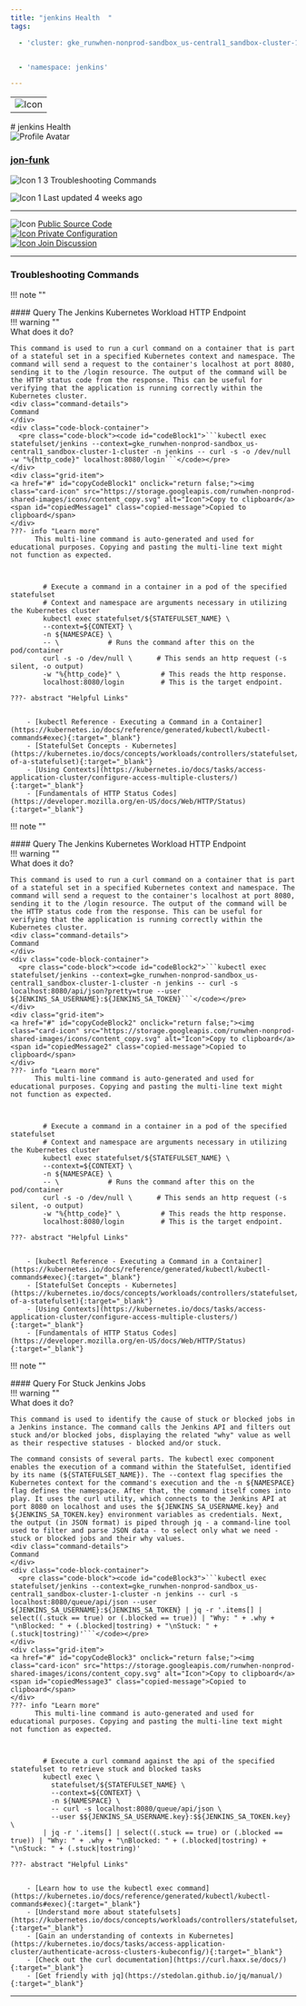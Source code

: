 ```yaml
---
title: "jenkins Health  "
tags: 

  - 'cluster: gke_runwhen-nonprod-sandbox_us-central1_sandbox-cluster-1-cluster'


  - 'namespace: jenkins'

---
```


<table class="invisible-table">
  <tr>
    <td class="icon-cell">
      <img src="https://storage.googleapis.com/runwhen-nonprod-shared-images/icons/Jenkins_logo.svg" alt="Icon" />
    </td>
  </tr>
</table>
# jenkins Health    
<div class="author-block">
  <img src="/github_profile_cache/jon-funk_icon.png" alt="Profile Avatar" class="author-avatar">
  <div class="author-info">
    <a href="https://github.com/jon-funk" target="_blank">
    <h3 class="author-name">jon-funk</a></h3>
  <p class="author-bio">
      <img src="https://storage.googleapis.com/runwhen-nonprod-shared-images/icons/terminal.svg" alt="Icon 1" class="bio-icon">
    3 Troubleshooting Commands</p>
      <p class="author-bio">
     <img src="https://storage.googleapis.com/runwhen-nonprod-shared-images/icons/calendar_month.svg" alt="Icon 1" class="bio-icon">
    Last updated 4 weeks ago </p>
  </div>
</div>
  

<p></p>
<hr class="custom-hr">
<div class="command-header-grid">
  <div class="grid-item">
    <img class="card-icon" src="https://storage.googleapis.com/runwhen-nonprod-shared-images/icons/public.svg" alt="Icon">
    <a href="https://github.com/runwhen-contrib/rw-cli-codecollection/tree/main/codebundles/k8s-jenkins-healthcheck/runbook.robot" target="_blank">Public Source Code</a>
  </div>

  <div class="grid-item">
    <a href="#" id="configLink" onclick="return false;">
      <img class="card-icon" src="https://storage.googleapis.com/runwhen-nonprod-shared-images/icons/lock.svg" alt="Icon">
      Private Configuration
    </a>
  </div>

  <div class="grid-item">
    <a href="https://github.com/orgs/runwhen-contrib/discussions?discussions_q=is%3Aopen+k8s-jenkins-healthcheck" target="_blank">
      <img class="card-icon" src="https://storage.googleapis.com/runwhen-nonprod-shared-images/icons/forum.svg" alt="Icon">
      Join Discussion
    </a>
  </div>
</div>
<hr class="custom-hr">

### Troubleshooting Commands



!!! note ""
    <div class="command-title">
    #### Query The Jenkins Kubernetes Workload HTTP Endpoint  
    </div>
    !!! warning ""
    <div class="command-details">
    What does it do?
    </div>
    

    This command is used to run a curl command on a container that is part of a stateful set in a specified Kubernetes context and namespace. The command will send a request to the container's localhost at port 8080, sending it to the /login resource. The output of the command will be the HTTP status code from the response. This can be useful for verifying that the application is running correctly within the Kubernetes cluster.
    <div class="command-details">
    Command
    </div>
    <div class="code-block-container">
      <pre class="code-block"><code id="codeBlock1">```kubectl exec statefulset/jenkins --context=gke_runwhen-nonprod-sandbox_us-central1_sandbox-cluster-1-cluster -n jenkins -- curl -s -o /dev/null -w "%{http_code}" localhost:8080/login```</code></pre>
    </div>
    <div class="grid-item">
    <a href="#" id="copyCodeBlock1" onclick="return false;"><img class="card-icon" src="https://storage.googleapis.com/runwhen-nonprod-shared-images/icons/content_copy.svg" alt="Icon">Copy to clipboard</a>
    <span id="copiedMessage1" class="copied-message">Copied to clipboard</span>
    </div>
    ???- info "Learn more"
          This multi-line command is auto-generated and used for educational purposes. Copying and pasting the multi-line text might not function as expected.
            
            

            # Execute a command in a container in a pod of the specified statefulset 
            # Context and namespace are arguments necessary in utilizing the Kubernetes cluster
            kubectl exec statefulset/${STATEFULSET_NAME} \
            --context=${CONTEXT} \
            -n ${NAMESPACE} \
            -- \            # Runs the command after this on the pod/container
            curl -s -o /dev/null \      # This sends an http request (-s silent, -o output)
            -w "%{http_code}" \          # This reads the http response.
            localhost:8080/login         # This is the target endpoint.

    ???- abstract "Helpful Links"

            
        - [kubectl Reference - Executing a Command in a Container](https://kubernetes.io/docs/reference/generated/kubectl/kubectl-commands#exec){:target="_blank"}
        - [StatefulSet Concepts - Kubernetes](https://kubernetes.io/docs/concepts/workloads/controllers/statefulset/#definition-of-a-statefulset){:target="_blank"}
        - [Using Contexts](https://kubernetes.io/docs/tasks/access-application-cluster/configure-access-multiple-clusters/){:target="_blank"}
        - [Fundamentals of HTTP Status Codes](https://developer.mozilla.org/en-US/docs/Web/HTTP/Status){:target="_blank"}

<script>

document.getElementById('copyCodeBlock1').addEventListener('click', function() {
    copyCodeBlock1();
});

function copyCodeBlock1() {
  var codeBlock = document.getElementById('codeBlock1');
  var text = codeBlock.textContent;

  navigator.clipboard.writeText(text)
    .then(() => {
      console.log('Code block copied to clipboard:', text);
      showCopiedMessage();
    })
    .catch((error) => {
      console.error('Error copying code block to clipboard:', error);
    });
}

function showCopiedMessage() {
  var copiedMessage = document.getElementById('copiedMessage1');
  copiedMessage.classList.add('show');

  setTimeout(function() {
    copiedMessage.classList.remove('show');
  }, 2000);
}
</script>




!!! note ""
    <div class="command-title">
    #### Query The Jenkins Kubernetes Workload HTTP Endpoint  
    </div>
    !!! warning ""
    <div class="command-details">
    What does it do?
    </div>
    

    This command is used to run a curl command on a container that is part of a stateful set in a specified Kubernetes context and namespace. The command will send a request to the container's localhost at port 8080, sending it to the /login resource. The output of the command will be the HTTP status code from the response. This can be useful for verifying that the application is running correctly within the Kubernetes cluster.
    <div class="command-details">
    Command
    </div>
    <div class="code-block-container">
      <pre class="code-block"><code id="codeBlock2">```kubectl exec statefulset/jenkins --context=gke_runwhen-nonprod-sandbox_us-central1_sandbox-cluster-1-cluster -n jenkins -- curl -s localhost:8080/api/json?pretty=true --user ${JENKINS_SA_USERNAME}:${JENKINS_SA_TOKEN}```</code></pre>
    </div>
    <div class="grid-item">
    <a href="#" id="copyCodeBlock2" onclick="return false;"><img class="card-icon" src="https://storage.googleapis.com/runwhen-nonprod-shared-images/icons/content_copy.svg" alt="Icon">Copy to clipboard</a>
    <span id="copiedMessage2" class="copied-message">Copied to clipboard</span>
    </div>
    ???- info "Learn more"
          This multi-line command is auto-generated and used for educational purposes. Copying and pasting the multi-line text might not function as expected.
            
            

            # Execute a command in a container in a pod of the specified statefulset 
            # Context and namespace are arguments necessary in utilizing the Kubernetes cluster
            kubectl exec statefulset/${STATEFULSET_NAME} \
            --context=${CONTEXT} \
            -n ${NAMESPACE} \
            -- \            # Runs the command after this on the pod/container
            curl -s -o /dev/null \      # This sends an http request (-s silent, -o output)
            -w "%{http_code}" \          # This reads the http response.
            localhost:8080/login         # This is the target endpoint.

    ???- abstract "Helpful Links"

            
        - [kubectl Reference - Executing a Command in a Container](https://kubernetes.io/docs/reference/generated/kubectl/kubectl-commands#exec){:target="_blank"}
        - [StatefulSet Concepts - Kubernetes](https://kubernetes.io/docs/concepts/workloads/controllers/statefulset/#definition-of-a-statefulset){:target="_blank"}
        - [Using Contexts](https://kubernetes.io/docs/tasks/access-application-cluster/configure-access-multiple-clusters/){:target="_blank"}
        - [Fundamentals of HTTP Status Codes](https://developer.mozilla.org/en-US/docs/Web/HTTP/Status){:target="_blank"}

<script>

document.getElementById('copyCodeBlock2').addEventListener('click', function() {
    copyCodeBlock2();
});

function copyCodeBlock2() {
  var codeBlock = document.getElementById('codeBlock2');
  var text = codeBlock.textContent;

  navigator.clipboard.writeText(text)
    .then(() => {
      console.log('Code block copied to clipboard:', text);
      showCopiedMessage();
    })
    .catch((error) => {
      console.error('Error copying code block to clipboard:', error);
    });
}

function showCopiedMessage() {
  var copiedMessage = document.getElementById('copiedMessage2');
  copiedMessage.classList.add('show');

  setTimeout(function() {
    copiedMessage.classList.remove('show');
  }, 2000);
}
</script>




!!! note ""
    <div class="command-title">
    #### Query For Stuck Jenkins Jobs  
    </div>
    !!! warning ""
    <div class="command-details">
    What does it do?
    </div>
    

    This command is used to identify the cause of stuck or blocked jobs in a Jenkins instance. The command calls the Jenkins API and filters out stuck and/or blocked jobs, displaying the related "why" value as well as their respective statuses - blocked and/or stuck. 

    The command consists of several parts. The kubectl exec component enables the execution of a command within the StatefulSet, identified by its name (${STATEFULSET_NAME}). The --context flag specifies the Kubernetes context for the command's execution and the -n ${NAMESPACE} flag defines the namespace. After that, the command itself comes into play. It uses the curl utility, which connects to the Jenkins API at port 8080 on localhost and uses the ${JENKINS_SA_USERNAME.key} and ${JENKINS_SA_TOKEN.key} environment variables as credentials. Next, the output (in JSON format) is piped through jq - a command-line tool used to filter and parse JSON data - to select only what we need - stuck or blocked jobs and their why values.
    <div class="command-details">
    Command
    </div>
    <div class="code-block-container">
      <pre class="code-block"><code id="codeBlock3">```kubectl exec statefulset/jenkins --context=gke_runwhen-nonprod-sandbox_us-central1_sandbox-cluster-1-cluster -n jenkins -- curl -s localhost:8080/queue/api/json --user ${JENKINS_SA_USERNAME}:${JENKINS_SA_TOKEN} | jq -r '.items[] | select((.stuck == true) or (.blocked == true)) | "Why: " + .why + "\nBlocked: " + (.blocked|tostring) + "\nStuck: " + (.stuck|tostring)'```</code></pre>
    </div>
    <div class="grid-item">
    <a href="#" id="copyCodeBlock3" onclick="return false;"><img class="card-icon" src="https://storage.googleapis.com/runwhen-nonprod-shared-images/icons/content_copy.svg" alt="Icon">Copy to clipboard</a>
    <span id="copiedMessage3" class="copied-message">Copied to clipboard</span>
    </div>
    ???- info "Learn more"
          This multi-line command is auto-generated and used for educational purposes. Copying and pasting the multi-line text might not function as expected.
            
            

            # Execute a curl command against the api of the specified statefulset to retrieve stuck and blocked tasks
            kubectl exec \
              statefulset/${STATEFULSET_NAME} \
              --context=${CONTEXT} \
              -n ${NAMESPACE} \
              -- curl -s localhost:8080/queue/api/json \
              --user $${JENKINS_SA_USERNAME.key}:$${JENKINS_SA_TOKEN.key} \
            | jq -r '.items[] | select((.stuck == true) or (.blocked == true)) | "Why: " + .why + "\nBlocked: " + (.blocked|tostring) + "\nStuck: " + (.stuck|tostring)'

    ???- abstract "Helpful Links"

            
        - [Learn how to use the kubectl exec command](https://kubernetes.io/docs/reference/generated/kubectl/kubectl-commands#exec){:target="_blank"}
        - [Understand more about statefulsets](https://kubernetes.io/docs/concepts/workloads/controllers/statefulset/){:target="_blank"}
        - [Gain an understanding of contexts in Kubernetes](https://kubernetes.io/docs/tasks/access-application-cluster/authenticate-across-clusters-kubeconfig/){:target="_blank"}
        - [Check out the curl documentation](https://curl.haxx.se/docs/){:target="_blank"}
        - [Get friendly with jq](https://stedolan.github.io/jq/manual/){:target="_blank"}

<script>

document.getElementById('copyCodeBlock3').addEventListener('click', function() {
    copyCodeBlock3();
});

function copyCodeBlock3() {
  var codeBlock = document.getElementById('codeBlock3');
  var text = codeBlock.textContent;

  navigator.clipboard.writeText(text)
    .then(() => {
      console.log('Code block copied to clipboard:', text);
      showCopiedMessage();
    })
    .catch((error) => {
      console.error('Error copying code block to clipboard:', error);
    });
}

function showCopiedMessage() {
  var copiedMessage = document.getElementById('copiedMessage3');
  copiedMessage.classList.add('show');

  setTimeout(function() {
    copiedMessage.classList.remove('show');
  }, 2000);
}
</script>




<script>
document.getElementById('configLink').addEventListener('click', function() {
    showConfig('/workspaces/ws/slxs/j-j-g-jenkins-health1/runbook.yaml');
});

function showConfig(runbook) {
    const popupContainer = document.createElement("div"); // Container for the popup
    const popup = document.createElement("div");
    popup.classList.add("popup");

    const loadingMessage = document.createElement("h1");
    loadingMessage.innerText = "Please wait...";

    popup.appendChild(loadingMessage);
    popupContainer.appendChild(popup); // Append the popup to the container
    document.body.appendChild(popupContainer); // Append the container to the document body

    fetch('/get-runbook-config', {
        method: 'POST',
        headers: {
            'Content-Type': 'application/json'
        },
        body: JSON.stringify({
            runbook: runbook,
        }) 
        })
        .then(response => {
            if (!response.ok) {
                throw new Error('Network response was not ok');
            }
            return response.text();
        })
        .then(data => {
            popup.removeChild(loadingMessage);

            const closeButton = document.createElement("span");
            closeButton.classList.add("close");
            closeButton.innerHTML = "&times;";
            closeButton.style.fontSize = "24px"; // Increase the font size for better visibility
            closeButton.style.position = "absolute";
            closeButton.style.top = "10px";
            closeButton.style.right = "10px";

            const title = document.createElement("p");
            title.innerText = "Private configuration for: " + 'jenkins Health  ';
            const configPath = document.createElement("p");
            configPath.innerText = "Local filesystem path: /shared/output/" + runbook;

            const image = document.createElement("img");
            image.src = "https://storage.googleapis.com/runwhen-nonprod-shared-images/icons/lock.svg";
            image.alt = "Icon";

            const codeBlock = document.createElement("pre");
            codeBlock.classList.add("code-block");
            codeBlock.innerText = data;

            popup.appendChild(closeButton);
            popup.appendChild(image); // Append the image to the popup
            popup.appendChild(title);
            popup.appendChild(configPath);
            popup.appendChild(codeBlock);
        })
        .catch(error => {
            console.error('Error:', error);
            alert(error);
        });

    // Event delegation for close button click
    popupContainer.addEventListener("click", (event) => {
        const target = event.target;
        if (target.classList.contains("close")) {
            event.stopPropagation(); // Stop event propagation
            document.body.removeChild(popupContainer); // Remove the container instead of the popup
        }
    });
}

</script>
<style>
  .multiline {
    white-space: pre-wrap;
    word-wrap: break-word;
  }
.popup .code-block {
    background-color: #333;
    color: #f8f8f8;
    padding: 10px;
    font-family: Consolas, Monaco, 'Andale Mono', monospace;
    font-size: 14px;
    line-height: 1.4;
    overflow: auto;
}


</style>



---